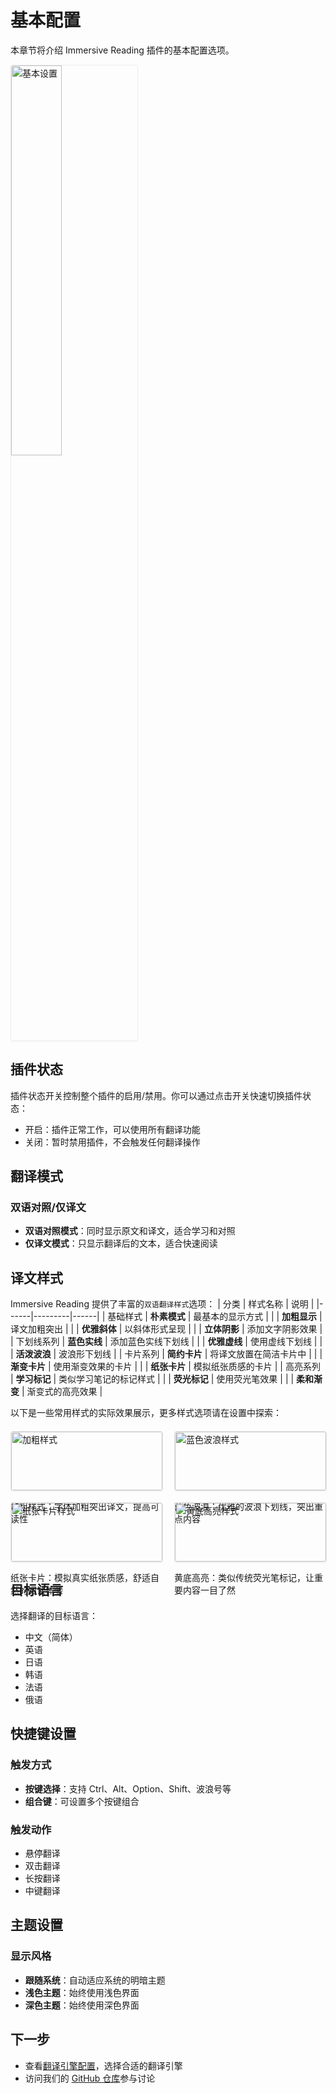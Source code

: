# 基本配置

本章节将介绍 Immersive Reading 插件的基本配置选项。

<img src="/basic-config.png" alt="基本设置" style="width: 40%; max-width: 100%;border: 1px solid #eee;border-radius: 4px;box-shadow: 0 1px 2px rgba(0,0,0,0.05);" />


## 插件状态

插件状态开关控制整个插件的启用/禁用。你可以通过点击开关快速切换插件状态：
- 开启：插件正常工作，可以使用所有翻译功能
- 关闭：暂时禁用插件，不会触发任何翻译操作

## 翻译模式

### 双语对照/仅译文
- **双语对照模式**：同时显示原文和译文，适合学习和对照
- **仅译文模式**：只显示翻译后的文本，适合快速阅读

## 译文样式

Immersive Reading 提供了丰富的`双语翻译样式`选项：
| 分类 | 样式名称 | 说明 |
|------|---------|------|
| 基础样式 | **朴素模式** | 最基本的显示方式 |
| | **加粗显示** | 译文加粗突出 |
| | **优雅斜体** | 以斜体形式呈现 |
| | **立体阴影** | 添加文字阴影效果 |
| 下划线系列 | **蓝色实线** | 添加蓝色实线下划线 |
| | **优雅虚线** | 使用虚线下划线 |
| | **活泼波浪** | 波浪形下划线 |
| 卡片系列 | **简约卡片** | 将译文放置在简洁卡片中 |
| | **渐变卡片** | 使用渐变效果的卡片 |
| | **纸张卡片** | 模拟纸张质感的卡片 |
| 高亮系列 | **学习标记** | 类似学习笔记的标记样式 |
| | **荧光标记** | 使用荧光笔效果 |
| | **柔和渐变** | 渐变式的高亮效果 |


以下是一些常用样式的实际效果展示，更多样式选项请在设置中探索：

<div style="margin: 20px 0;">
  <div style="display: flex; justify-content: space-between; margin-bottom: 20px;">
    <div style="width: 48%;">
      <img src="/style/bold-style.png" alt="加粗样式" style="width: 100%; border: 1px solid #eee; border-radius: 4px; box-shadow: 0 1px 2px rgba(0,0,0,0.05);" />
      <p>加粗样式：字体加粗突出译文，提高可读性</p>
    </div>
    <div style="width: 48%;">
      <img src="/style/blue-wave-style.png" alt="蓝色波浪样式" style="width: 100%; border: 1px solid #eee; border-radius: 4px; box-shadow: 0 1px 2px rgba(0,0,0,0.05);" />
      <p>蓝色波浪：优雅的波浪下划线，突出重点内容</p>
    </div>
  </div>
  <div style="display: flex; justify-content: space-between;">
    <div style="width: 48%;">
      <img src="/style/paper-style.png" alt="纸张卡片样式" style="width: 100%; border: 1px solid #eee; border-radius: 4px; box-shadow: 0 1px 2px rgba(0,0,0,0.05);" />
      <p>纸张卡片：模拟真实纸张质感，舒适自然的阅读体验</p>
    </div>
    <div style="width: 48%;">
      <img src="/style/yellow-style.png" alt="黄底高亮样式" style="width: 100%; border: 1px solid #eee; border-radius: 4px; box-shadow: 0 1px 2px rgba(0,0,0,0.05);" />
      <p>黄底高亮：类似传统荧光笔标记，让重要内容一目了然</p>
    </div>
  </div>
</div>

## 目标语言

选择翻译的目标语言：
- 中文（简体）
- 英语
- 日语
- 韩语
- 法语
- 俄语

## 快捷键设置

### 触发方式
- **按键选择**：支持 Ctrl、Alt、Option、Shift、波浪号等
- **组合键**：可设置多个按键组合

### 触发动作
- 悬停翻译
- 双击翻译
- 长按翻译
- 中键翻译

## 主题设置

### 显示风格
- **跟随系统**：自动适应系统的明暗主题
- **浅色主题**：始终使用浅色界面
- **深色主题**：始终使用深色界面


## 下一步

- 查看[翻译引擎配置](../config/translation-engines.md)，选择合适的翻译引擎
- 访问我们的 [GitHub 仓库](https://github.com/your-username/Immersive-Reading)参与讨论 